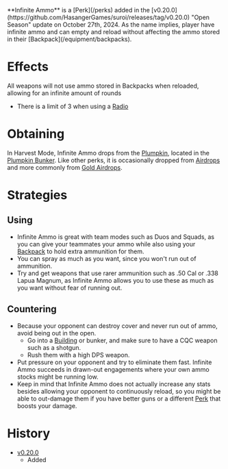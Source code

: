 <Event />
**Infinite Ammo** is a [Perk](/perks) added in the [v0.20.0](https://github.com/HasangerGames/suroi/releases/tag/v0.20.0) "Open Season" update on October 27th, 2024. As the name implies, player have infinite ammo and can empty and reload without affecting the ammo stored in their [Backpack](/equipment/backpacks).

# Effects
All weapons will not use ammo stored in Backpacks when reloaded, allowing for an infinite amount of rounds
  - There is a limit of 3 when using a [Radio](/weapons/guns/radio)


# Obtaining
In Harvest Mode, Infinite Ammo drops from the [Plumpkin](/obstacles/plumpkin), located in the [Plumpkin Bunker](/buildings/plumpkin_bunker_meta). Like other perks, it is occasionally dropped from [Airdrops](/obstacles/airdrops) and more commonly from [Gold Airdrops](/obstacles/gold_airdrop_crate).

# Strategies
## Using
- Infinite Ammo is great with team modes such as Duos and Squads, as you can give your teammates your ammo while also using your [Backpack](/equipment/backpacks) to hold extra ammunition for them.
- You can spray as much as you want, since you won't run out of ammunition.
- Try and get weapons that use rarer ammunition such as .50 Cal or .338 Lapua Magnum, as Infinite Ammo allows you to use these as much as you want without fear of running out.

## Countering
- Because your opponent can destroy cover and never run out of ammo, avoid being out in the open.
  - Go into a [Building](/buildings) or bunker, and make sure to have a CQC weapon such as a shotgun.
  - Rush them with a high DPS weapon.
- Put pressure on your opponent and try to eliminate them fast. Infinite Ammo succeeds in drawn-out engagements where your own ammo stocks might be running low.
- Keep in mind that Infinite Ammo does not actually increase any stats besides allowing your opponent to continuously reload, so you might be able to out-damage them if you have better guns or a different [Perk](/perks) that boosts your damage.

# History
- [v0.20.0](https://github.com/HasangerGames/suroi/releases/tag/v0.20.0)
  - Added
